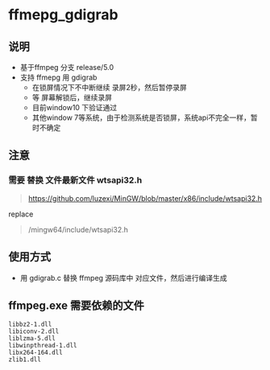 # ffmepg_gdigrab

## 说明
  * 基于ffmpeg 分支 release/5.0
  * 支持 ffmepg 用 gdigrab 
    * 在锁屏情况下不中断继续 录屏2秒，然后暂停录屏
    * 等 屏幕解锁后，继续录屏
    * 目前window10 下验证通过
    * 其他window 7等系统，由于检测系统是否锁屏，系统api不完全一样，暂时不确定
## 注意

### 需要 替换 文件最新文件 wtsapi32.h 

> <https://github.com/luzexi/MinGW/blob/master/x86/include/wtsapi32.h>

replace  

> /mingw64/include/wtsapi32.h


## 使用方式
  * 用 gdigrab.c 替换 ffmpeg 源码库中 对应文件，然后进行编译生成

## ffmpeg.exe 需要依赖的文件

```
libbz2-1.dll       
libiconv-2.dll     
liblzma-5.dll      
libwinpthread-1.dll
libx264-164.dll    
zlib1.dll
```
          
